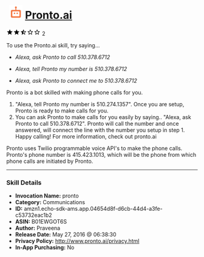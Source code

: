 # &nbsp;<img src="skill_icon" alt="Pronto.ai icon" width="36"> [Pronto.ai](http://alexa.amazon.com/#skills/amzn1.echo-sdk-ams.app.04654d8f-d6cb-44d4-a3fe-c53732eac1b2)
![2.5 stars](../../images/ic_star_black_18dp_1x.png)![2.5 stars](../../images/ic_star_black_18dp_1x.png)![2.5 stars](../../images/ic_star_half_black_18dp_1x.png)![2.5 stars](../../images/ic_star_border_black_18dp_1x.png)![2.5 stars](../../images/ic_star_border_black_18dp_1x.png) 2

To use the Pronto.ai skill, try saying...

* *Alexa, ask Pronto to call 510.378.6712*

* *Alexa, tell Pronto my number is 510.378.6712*

* *Alexa, ask Pronto to connect me to 510.378.6712*

Pronto is a bot skilled with making phone calls for you. 
1. "Alexa, tell Pronto my number is 510.274.1357". Once you are setup, Pronto is ready to make calls for you. 
2. You can ask Pronto to make calls for you easily by saying.. "Alexa, ask Pronto to call 510.378.6712". Pronto will call the number and once answered, will connect  the line with the number you setup in step 1. Happy calling! For more information, check out pronto.ai

Pronto uses Twilio programmable voice API's to make the phone calls. Pronto's phone number is 415.423.1013, which will be the phone from which phone calls are initiated by Pronto.

***

### Skill Details

* **Invocation Name:** pronto
* **Category:** Communications
* **ID:** amzn1.echo-sdk-ams.app.04654d8f-d6cb-44d4-a3fe-c53732eac1b2
* **ASIN:** B01EWGOT6S
* **Author:** Praveena
* **Release Date:** May 27, 2016 @ 06:38:30
* **Privacy Policy:** http://www.pronto.ai/privacy.html
* **In-App Purchasing:** No
